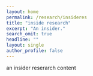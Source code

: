 ```yaml
---
layout: home
permalink: /research/insideres
title: "inside research"
excerpt: "An insider."
search_omit: true
headline: ""
layout: single
author_profile: false
---
```


an insider reserarch content

